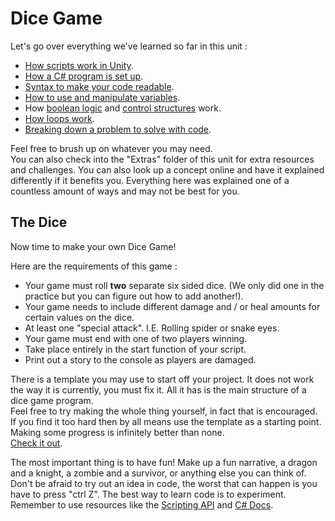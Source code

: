 # Dice Game

Let's go over everything we've learned so far in this unit :

* [How scripts work in Unity](./1%20UnityScripts.md).
* [How a C# program is set up](./2%20CodeStructure.md).
* [Syntax to make your code readable](./2%20CodeStructure.md/#syntax).
* [How to use and manipulate variables](./3%20Variables.md).
* How [boolean logic](./4%20Logic.md) and [control structures](./4%20Logic.md/#control-structures) work.
* [How loops work](./5%20Loops.md).
* [Breaking down a problem to solve with code](./6%20BasicGame.md).

Feel free to brush up on whatever you may need.\
You can also check into the "Extras" folder of this unit for extra resources and challenges. You can also look up a concept online and have it explained differently if it benefits you. Everything here was explained one of a countless amount of ways and may not be best for you.

## The Dice

Now time to make your own Dice Game!

Here are the requirements of this game : 

* Your game must roll **two** separate six sided dice. (We only did one in the practice but you can figure out how to add another!).
* Your game needs to include different damage and / or heal amounts for certain values on the dice.
* At least one "special attack". I.E. Rolling spider or snake eyes.
* Your game must end with one of two players winning.
* Take place entirely in the start function of your script.
* Print out a story to the console as players are damaged.

There is a template you may use to start off your project. It does not work the way it is currently, you must fix it. All it has is the main structure of a dice game program.\
Feel free to try making the whole thing yourself, in fact that is encouraged. If you find it too hard then by all means use the template as a starting point. Making some progress is infinitely better than none.\
[Check it out](./Library/DiceGameTemplate.cs).

The most important thing is to have fun! Make up a fun narrative, a dragon and a knight, a zombie and a survivor, or anything else you can think of.\
Don't be afraid to try out an idea in code, the worst that can happen is you have to press "ctrl Z". The best way to learn code is to experiment.\
Remember to use resources like the [Scripting API](https://docs.unity3d.com/ScriptReference/index.html) and [C# Docs](https://docs.microsoft.com/en-us/dotnet/csharp/).